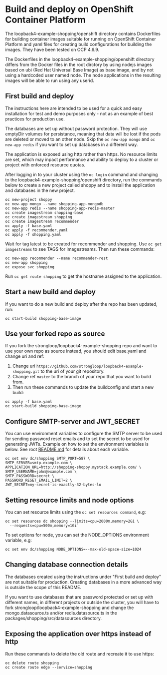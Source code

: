 # Build and deploy on OpenShift Container Platform

The loopback4-example-shopping/openshift directory contains Dockerfiles for
building container images suitable for running on OpenShift Container Platform
and yaml files for creating build configurations for building the images. They
have been tested on OCP 4.6.9.

The Dockerfiles in the loopback4-example-shopping/openshift directory differs
from the Docker files in the root dirctory by using nodejs images based on ubi
(Red Hat Universal Base Image) as base image, and by not using a hardcoded user
named node. The node applications in the resulting images will be able to run
using any userid.

## First build and deploy

The instructions here are intended to be used for a quick and easy installation
for test and demo purposes only - not as an example of best practices for
production use.

The databases are set up without password protection. They will use emptyDir
volumes for persistance, meaning that data will be lost if the pods are deleted
or moved to an other node. Skip the `oc new-app mongo` and `oc new-app redis` if
you want to set up databases in a different way.

The application is exposed using http rather than https. No resource limits are
set, which may inpact performance and ability to deploy to a cluster or project
with enforced resource quotas.

After logging in to your cluster using the `oc login` command and changing to
the loopback4-example-shopping/openshift directory, run the commands below to
create a new project called shoppy and to install the application and databases
in the new project.

```
oc new-project shoppy
oc new-app mongo --name shopping-app-mongodb
oc new-app redis --name shopping-app-redis-master
oc create imagestream shopping-base
oc create imagestream shopping
oc create imagestream recommender
oc apply -f base.yaml
oc apply -f recommender.yaml
oc apply -f shopping.yaml
```

Wait for tag latest to be created for recommender and shopping. Use
`oc get imagestreams` to see TAGS for imagestreams. Then run these commands:

```
oc new-app recommender --name recommender-rest
oc new-app shopping
oc expose svc shopping
```

Run `oc get route shopping` to get the hostname assigned to the application.

## Start a new build and deploy

If you want to do a new build and deploy after the repo has been updated, run:

```
oc start-build shopping-base-image
```

## Use your forked repo as source

If you fork the strongloop/loopback4-example-shopping repo and want to use your
own repo as source instead, you should edit base.yaml and change uri and ref:

1. Change uri `https://github.com/strongloop/loopback4-example-shopping.git` to
   the uri of your git repository.
2. Change ref `master` to the branch of your repo that you want to build from.
3. Then run these commands to update the buildconfig and start a new build:

```
oc apply -f base.yaml
oc start-build shopping-base-image
```

## Configure SMTP-server and JWT_SECRET

You can use environment variables to configure the SMTP server to be used for
sending password reset emails and to set the secret to be used for generating
JWTs. Example on how to set the environment variables is below. See root
[README.md](../README.md) for details about each variable.

```
oc set env dc/shopping SMTP_PORT=587 \
SMTP_SERVER=smtp.example.com \
APPLICATION_URL=http://shopping-shoppy.mystack.example.com/ \
SMTP_USERNAME=john@example.com \
SMTP_PASSWORD=secret \
PASSWORD_RESET_EMAIL_LIMIT=2 \
JWT_SECRET=my-secret-is-exactly-32-bytes-lo
```

## Setting resource limits and node options

You can set resource limits using the `oc set resources command`, e.g:

```
oc set resources dc shopping --limits=cpu=2000m,memory=2Gi \
  --requests=cpu=500m,memory=1Gi`
```

To set options for node, you can set the NODE_OPTIONS environment variable, e.g:

```
oc set env dc/shopping NODE_OPTIONS=--max-old-space-size=1024
```

## Changing database connection details

The databases created using the instructions under "First build and deploy" are
not suitable for production. Creating databases in a more advanced way is
outside the scope of this README.

If you want to use databases that are password protected or set up with
different names, in different projects or outside the cluster, you will have to
fork strongloop/loopback4-example-shopping and change the mongo.datasource.ts
and/or redis.datasource.ts in the packages/shopping/src/datasources directory.

## Exposing the application over https instead of http

Run these commands to delete the old route and recreate it to use https:

```
oc delete route shopping
oc create route edge --service=shopping
```
